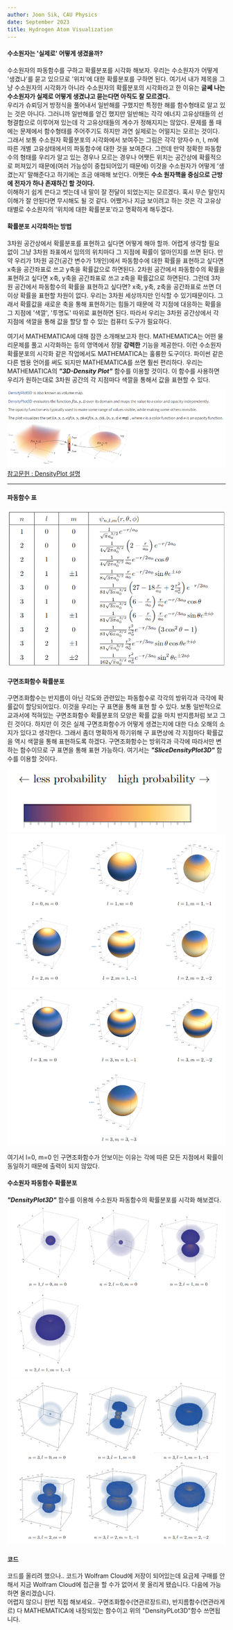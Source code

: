```yaml
---
author: Joon Sik, CAU Physics
date: September 2023
title: Hydrogen Atom Visualization
---
```


#### 수소원자는 '실제로' 어떻게 생겼을까?
수소원자의 파동함수를 구하고 확률분포를 시각화 해보자. 우리는 수소원자가 어떻게 '생겼냐'를 묻고 있으므로 '위치'에 대한 확률분포를 구하면 된다. 여기서 내가 제목을 그냥 수소원자의 시각화가 아니라 수소원자의 확률분포의 시각화라고 한 이유는 **글쎄 나는 수소원자가 실제로 어떻게 생겼냐고 묻는다면 아직도 잘 모르겠다.**  
우리가 슈뢰딩거 방정식을 풀어내서 일반해를 구했지만 특정한 해를 함수형태로 알고 있는 것은 아니다. 그러니까 일반해를 얻긴 했지만 일반해는 각각 에너지 고유상태들의 선형결합으로 이루어져 있는데 각 고유상태들의 계수가 정해지지는 않았다. 문제를 풀 때에는 문제에서 함수형태를 주어주기도 하지만 과연 실제로는 어떨지는 모르는 것이다. 그래서 보통 수소원자 확률분포의 시각화에서 보여주는 그림은 각각 양자수 n, l, m에 따른 개별 고유상태에서의 파동함수에 대한 것을 보여준다. 그런데 만약 정확한 파동함수의 형태를 우리가 알고 있는 경우나 모르는 경우나 어쨋든 위치는 공간상에 확률적으로 퍼져있기 때문에(여러 가능성이 중첩되어있기 때문에) 이것을 수소원자가 어떻게 '생겼는지' 말해준다고 하기에는 조금 애매해 보인다. 어쨋든 **수소 원자핵을 중심으로 근방에 전자가 하나 존재하긴 할 것이다.**  
이해하기 쉽게 쓴다고 썻는데 내 말이 잘 전달이 되었는지는 모르겠다. 혹시 무슨 말인지 이해가 잘 안된다면 무시해도 될 것 같다. 어쨌거나 지금 보이려고 하는 것은 각 고유상태별로 수소원자의 '위치에 대한 확률분포'라고 명확하게 해두겠다.

#### 확률분포 시각화하는 방법
3차원 공간상에서 확률분포를 표현하고 싶다면 어떻게 해야 할까. 어렵게 생각할 필요 없이 그냥 3차원 좌표에서 임의의 위치마다 그 지점에 확률이 얼마인지를 쓰면 된다.
만약 우리가 1차원 공간(공간 변수가 1개인)에서 파동함수에 대한 확률을 표현하고 싶다면 x축을 공간좌표로 쓰고 y축을 확률값으로 하면된다. 2차원 공간에서 파동함수의 확률을 표현하고 싶다면 x축, y축을 공간좌표로 쓰고 z축을 확률값으로 하면된다. 그런데 3차원 공간에서 파동함수의 확률을 표현하고 싶다면? x축, y축, z축을 공간좌표로 쓰면 더이상 확률을 표현할 차원이 없다. 우리는 3차원 세상까지만 인식할 수 있기때문이다. 그래서 확률값을 새로운 축을 통해 표현하기는 힘들기 때문에 각 지점에 대응하는 확률을 그 지점에 '색깔', '투명도' 따위로 표현하면 된다. 따라서 우리는 3차원 공간상에서 각 지점에 색깔을 통해 값을 할당 할 수 있는 컴퓨터 도구가 필요하다. 

여기서 MATHEMATICA에 대해 잠깐 소개해보고자 한다. MATHEMATICA는 어떤 물리문제를 풀고 시각화하는 등의 영역에서 정말 **강력한** 기능을 제공한다. 이런 수소원자 확률분포의 시각화 같은 작업에서도 MATHEMATICA는 훌륭한 도구이다. 파이썬 같은 다른 범용 언어를 써도 되지만 MATHEMATICA를 쓰면 훨씬 편리하다. 우리는 MATHEMATICA의 ***"3D-Density Plot"*** 함수를 이용할 것이다. 이 함수를 사용하면 우리가 원하는대로 3차원 공간의 각 지점마다 색깔을 통해서 값을 표현할 수 있다.  

![DensityPlot](DensityPlot.PNG)
[참고문헌 : DensityPlot 설명](https://reference.wolfram.com/language/ref/DensityPlot3D.html)

----
#### 파동함수 표
![Wavefn](image.png)


#### 구면조화함수 확률분포
구면조화함수는 반지름이 아닌 각도와 관련있는 파동함수로 각각의 방위각과 극각에 확률값이 할당되어있다. 이것을 우리는 구 표면을 통해 표현 할 수 있다. 보통 일반적으로 교과서에 적혀있는 구면조화함수 확률분포의 모양은 확률 값을 마치 반지름처럼 보고 그린 것이다. 하지만 이 것은 실제 구면조화함수가 어떻게 생겼는지에 대한 다소 오해의 소지가 있다고 생각한다. 그래서 좀더 명확하게 하기위해 구 표면상에 각 지점마다 확률값을 역시 색깔을 통해 표현하도록 하겠다. 구면조화함수는 방위각과 극각에 따라서만 변하는 함수이므로 구 표면을 통해 표현 가능하다. 여기서는 ***"SliceDensityPlot3D"*** 함수를 이용할 것이다. 

![probability](image-1.png)
![spherical1](image-2.png)
![spherical2](image-3.png)


여기서 l=0, m=0 인 구면조화함수가 안보이는 이유는 각에 따른 모든 지점에서 확률이 동일하기 때문에 출력이 되지 않았다.

#### 수소원자 파동함수 확률분포
***"DensityPlot3D"*** 함수를 이용해 수소원자 파동함수의 확률분포를 시각화 해보겠다.  
![alt text](image-4.png)
![alt text](image-5.png)

#### 코드
코드를 올리려 했으나.. 코드가 Wolfram Cloud에 저장이 되어있는데 요금제 구매를 안해서 지금 Wolfram Cloud에 접근을 할 수가 없어서 못 올리게 됐습니다. 다음에 가능하면 올리겠습니다.  
어렵지 않으니 한번 직접 해보세요.. 구면조화함수(연관르장드르), 반지름함수(연관라게르) 다 MATHEMATICA에 내장되있는 함수이고 위의 "DensityPLot3D"함수 쓰면됩니다. 
